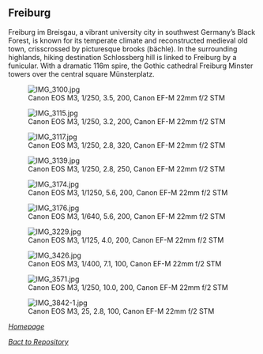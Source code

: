 ## Freiburg

Freiburg im Breisgau, a vibrant university city in southwest Germany’s Black Forest, is known for its temperate climate and reconstructed medieval old town, crisscrossed by picturesque brooks (bächle). In the surrounding highlands, hiking destination Schlossberg hill is linked to Freiburg by a funicular. With a dramatic 116m spire, the Gothic cathedral Freiburg Minster towers over the central square Münsterplatz.

<link rel="stylesheet" href="/Shutter101/css/photo-tile.css">
<div class="gallery">
<figure>
<img src=/Shutter101/photos/Freiburg/img/IMG_3100.jpg alt=IMG_3100.jpg>
<figcaption>Canon EOS M3, 1/250, 3.5, 200, Canon EF-M 22mm f/2 STM</figcaption>
</figure>

<figure>
<img src=/Shutter101/photos/Freiburg/img/IMG_3115.jpg alt=IMG_3115.jpg>
<figcaption>Canon EOS M3, 1/250, 3.2, 200, Canon EF-M 22mm f/2 STM</figcaption>
</figure>

<figure>
<img src=/Shutter101/photos/Freiburg/img/IMG_3117.jpg alt=IMG_3117.jpg>
<figcaption>Canon EOS M3, 1/250, 2.8, 320, Canon EF-M 22mm f/2 STM</figcaption>
</figure>

<figure>
<img src=/Shutter101/photos/Freiburg/img/IMG_3139.jpg alt=IMG_3139.jpg>
<figcaption>Canon EOS M3, 1/250, 2.8, 250, Canon EF-M 22mm f/2 STM</figcaption>
</figure>

<figure>
<img src=/Shutter101/photos/Freiburg/img/IMG_3174.jpg alt=IMG_3174.jpg>
<figcaption>Canon EOS M3, 1/1250, 5.6, 200, Canon EF-M 22mm f/2 STM</figcaption>
</figure>

<figure>
<img src=/Shutter101/photos/Freiburg/img/IMG_3176.jpg alt=IMG_3176.jpg>
<figcaption>Canon EOS M3, 1/640, 5.6, 200, Canon EF-M 22mm f/2 STM</figcaption>
</figure>

<figure>
<img src=/Shutter101/photos/Freiburg/img/IMG_3229.jpg alt=IMG_3229.jpg>
<figcaption>Canon EOS M3, 1/125, 4.0, 200, Canon EF-M 22mm f/2 STM</figcaption>
</figure>

<figure>
<img src=/Shutter101/photos/Freiburg/img/IMG_3426.jpg alt=IMG_3426.jpg>
<figcaption>Canon EOS M3, 1/400, 7.1, 100, Canon EF-M 22mm f/2 STM</figcaption>
</figure>

<figure>
<img src=/Shutter101/photos/Freiburg/img/IMG_3571.jpg alt=IMG_3571.jpg>
<figcaption>Canon EOS M3, 1/250, 10.0, 200, Canon EF-M 22mm f/2 STM</figcaption>
</figure>

<figure>
<img src=/Shutter101/photos/Freiburg/img/IMG_3842-1.jpg alt=IMG_3842-1.jpg>
<figcaption>Canon EOS M3, 25, 2.8, 100, Canon EF-M 22mm f/2 STM</figcaption>
</figure>

</div>


*[Homepage](README.md)*

*[Bact to Repository](https://github.com/23W-GBAC/Shutter101/tree/main)*

